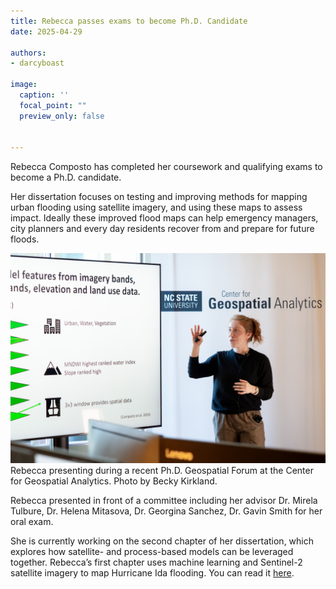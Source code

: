 ```yaml
---
title: Rebecca passes exams to become Ph.D. Candidate
date: 2025-04-29

authors:
- darcyboast

image:
  caption: ''
  focal_point: ""
  preview_only: false


---
```

Rebecca Composto has completed her coursework and qualifying exams to become a Ph.D. candidate.

<!--more-->

Her dissertation focuses on testing and improving methods for mapping urban flooding using satellite imagery, and using these maps to assess impact. Ideally these improved flood maps can help emergency managers, city planners and every day residents recover from and prepare for future floods.

<img src="PC_Becky_Kirkland_forum3.jpg" alt="image is not available"/>
<figcaption>Rebecca presenting during a recent Ph.D. Geospatial Forum at the Center for Geospatial Analytics. Photo by Becky Kirkland.</figcaption>

Rebecca presented in front of a committee including her advisor Dr. Mirela Tulbure, Dr. Helena Mitasova, Dr. Georgina Sanchez, Dr. Gavin Smith for her oral exam. 

She is currently working on the second chapter of her dissertation, which explores how satellite- and process-based models can be leveraged together. Rebecca’s first chapter uses machine learning and Sentinel-2 satellite imagery to map Hurricane Ida flooding. You can read it <a href = 'https://rdcu.be/dPcyu'>here</a>. 